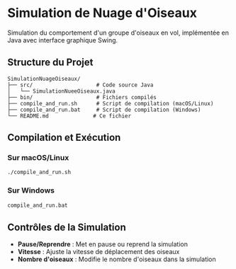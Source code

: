 # Simulation de Nuage d'Oiseaux

Simulation du comportement d'un groupe d'oiseaux en vol, implémentée en Java avec interface graphique Swing.

## Structure du Projet

```
SimulationNuageOiseaux/
├── src/                    # Code source Java
│   └── SimulationNueeOiseaux.java
├── bin/                    # Fichiers compilés
├── compile_and_run.sh      # Script de compilation (macOS/Linux)
├── compile_and_run.bat     # Script de compilation (Windows)
└── README.md              # Ce fichier
```

## Compilation et Exécution

### Sur macOS/Linux
```bash
./compile_and_run.sh
```

### Sur Windows
```bash
compile_and_run.bat
```

## Contrôles de la Simulation

- **Pause/Reprendre** : Met en pause ou reprend la simulation
- **Vitesse** : Ajuste la vitesse de déplacement des oiseaux
- **Nombre d'oiseaux** : Modifie le nombre d'oiseaux dans la simulation 